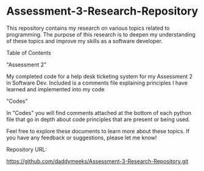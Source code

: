# Assessment-3-Research-Repository

This repository contains my research on various topics related to programming. The purpose of this research is to deepen my understanding of these topics and improve my skills as a software developer.

Table of Contents

"Assessment 2"

My completed code for a help desk ticketing system for my Assessment 2 in Software Dev. Included is a comments file explaining principles I have learned and implemented into my code

"Codes"

In "Codes" you will find comments attached at the bottom of each python file that go in depth about code principles that are present or being used.

Feel free to explore these documents to learn more about these topics. If you have any feedback or suggestions, please let me know!

Repository URL:

https://github.com/daddymeeks/Assessment-3-Research-Repository.git
